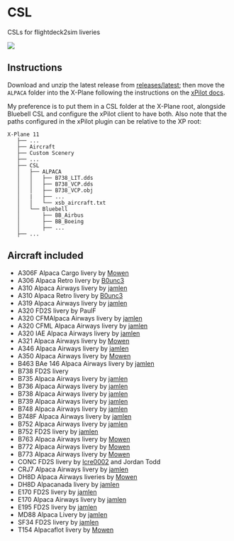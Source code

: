 # CSL
CSLs for flightdeck2sim liveries

<img src="https://cdn.discordapp.com/attachments/658391381391441920/731616647474970715/757-200_xp11_-_2020-07-11_22.02.55.png" />

## Instructions

Download and unzip the latest release from [releases/latest](https://github.com/flightdeck2sim/CSL/releases/latest); then move the `ALPACA` folder into the X-Plane following the instructions on the [xPilot docs](https://docs.xpilot-project.org/#/user-guide?id=csl-model-configuration).

My preference is to put them in a CSL folder at the X-Plane root, alongside Bluebell CSL and configure the xPilot client to have both. Also note that the paths configured in the xPilot plugin can be relative to the XP root:

```
X-Plane 11
   ├── ...
   ├── Aircraft
   ├── Custom Scenery
   ├── ...
   ├── CSL
   │   ├── ALPACA
   │   │   ├── B738_LIT.dds
   │   │   ├── B738_VCP.dds
   │   │   ├── B738_VCP.obj
   │   |   ├── ...
   │   │   └── xsb_aircraft.txt
   │   └── Bluebell
   │       ├── BB_Airbus
   │       ├── BB_Boeing
   │       ├── ...
   ├── ...
```

## Aircraft included

* A306F Alpaca Cargo livery by [Mowen](https://github.com/DuckWhsiperer)
* A306 Alpaca Retro livery by [B0unc3](https://github.com/slashbnl)
* A310 Alpaca Airways livery by [jamlen](https://github.com/jamlen)
* A310 Alpaca Retro livery by [B0unc3](https://github.com/slashbnl)
* A319 Alpaca Airways livery by [jamlen](https://github.com/jamlen)
* A320 FD2S livery by PaulF
* A320 CFMAlpaca Airways livery by [jamlen](https://github.com/jamlen)
* A320 CFML Alpaca Airways livery by [jamlen](https://github.com/jamlen)
* A320 IAE Alpaca Airways livery by [jamlen](https://github.com/jamlen)
* A321 Alpaca Airways livery by [Mowen](https://github.com/DuckWhsiperer)
* A346 Alpaca Airways livery by [jamlen](https://github.com/jamlen)
* A350 Alpaca Airways livery by [Mowen](https://github.com/DuckWhsiperer)
* B463 BAe 146 Alpaca Airways livery by [jamlen](https://github.com/jamlen)
* B738 FD2S livery
* B735 Alpaca Airways livery by [jamlen](https://github.com/jamlen)
* B736 Alpaca Airways livery by [jamlen](https://github.com/jamlen)
* B738 Alpaca Airways livery by [jamlen](https://github.com/jamlen)
* B739 Alpaca Airways livery by [jamlen](https://github.com/jamlen)
* B748 Alpaca Airways livery by [jamlen](https://github.com/jamlen)
* B748F Alpaca Airways livery by [jamlen](https://github.com/jamlen)
* B752 Alpaca Airways livery by [jamlen](https://github.com/jamlen)
* B752 FD2S livery by [jamlen](https://github.com/jamlen)
* B763 Alpaca Airways livery by [Mowen](https://github.com/DuckWhsiperer)
* B772 Alpaca Airways livery by [Mowen](https://github.com/DuckWhsiperer)
* B773 Alpaca Airways livery by [Mowen](https://github.com/DuckWhsiperer)
* CONC FD2S livery by [lcre0002](https://github.com/lcre0002) and Jordan Todd
* CRJ7 Alpaca Airways livery by [jamlen](https://github.com/jamlen)
* DH8D Alpaca Airways liveries by [Mowen](https://github.com/DuckWhsiperer)
* DH8D Alpacanada livery by [jamlen](https://github.com/jamlen)
* E170 FD2S livery by [jamlen](https://github.com/jamlen)
* E170 Alpaca Airways livery by [jamlen](https://github.com/jamlen)
* E195 FD2S livery by [jamlen](https://github.com/jamlen)
* MD88 Alpaca Livery by [jamlen](https://github.com/jamlen)
* SF34 FD2S livery by [jamlen](https://github.com/jamlen)
* T154 Alpacaflot livery by [Mowen](https://github.com/DuckWhsiperer)
